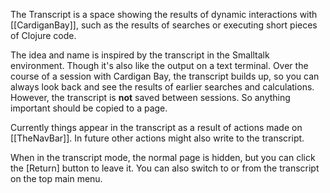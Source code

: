 The Transcript is a space showing the results of dynamic interactions with [[CardiganBay]], such as the results of searches or executing short pieces of Clojure code.

The idea and name is inspired by the transcript in the Smalltalk environment. Though it's also like the output on a text terminal. Over the course of a session with Cardigan Bay, the transcript builds up, so you can always look back and see the results of earlier searches and calculations. However, the transcript is **not** saved between sessions. So anything important should be copied to a page.

Currently things appear in the transcript as a result of actions made on [[TheNavBar]]. In future other actions might also write to the transcript.

When in the transcript mode, the normal page is hidden, but you can click the [Return] button to leave it. You can also switch to or from the transcript on the top main menu. 